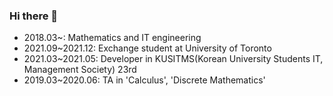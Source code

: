 ### Hi there 👋



- 2018.03~: Mathematics and IT engineering
- 2021.09~2021.12: Exchange student at University of Toronto
- 2021.03~2021.05: Developer in KUSITMS(Korean University Students IT, Management Society) 23rd
- 2019.03~2020.06: TA in 'Calculus', 'Discrete Mathematics'
